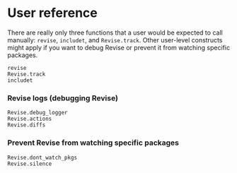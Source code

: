 # User reference

There are really only three functions that a user would be expected to call manually:
`revise`, `includet`, and `Revise.track`.
Other user-level constructs might apply if you want to debug Revise or
prevent it from watching specific packages.

```@docs
revise
Revise.track
includet
```

### Revise logs (debugging Revise)

```@docs
Revise.debug_logger
Revise.actions
Revise.diffs
```

### Prevent Revise from watching specific packages

```@docs
Revise.dont_watch_pkgs
Revise.silence
```
